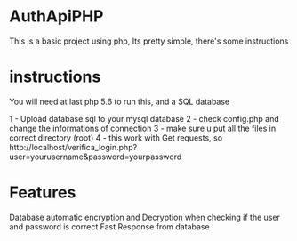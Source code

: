 # AuthApiPHP

This is a basic project using php, Its pretty simple, there's some instructions

# instructions

You will need at last php 5.6 to run this, and a SQL database 

1 - Upload database.sql to your mysql database
2 - check config.php and change the informations of connection
3 - make sure u put all the files in correct directory (root)
4 - this work with Get requests, so http://localhost/verifica_login.php?user=yourusername&password=yourpassword

# Features

Database automatic encryption and Decryption when checking if the user and password is correct
Fast Response from database
